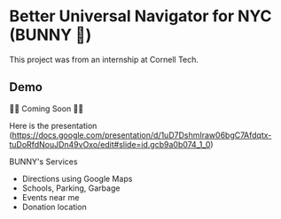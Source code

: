 # Better Universal Navigator for NYC (BUNNY 🐇)

This project was from an internship at Cornell Tech. 

## Demo
🚀🚀 Coming Soon 🚀🚀

Here is the presentation (https://docs.google.com/presentation/d/1uD7DshmIraw06bgC7Afdqtx-tuDoRfdNouJDn49vOxo/edit#slide=id.gcb9a0b074_1_0)

BUNNY's Services 
- Directions using Google Maps
- Schools, Parking, Garbage 
- Events near me
- Donation location
